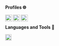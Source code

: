 **Profiles 🌐**

<a href="https://instagram.com/stijn.schuurman/">
  <img align="left" alt="Luducrous's Instagram" width="22px" src="https://cdn.jsdelivr.net/npm/simple-icons@v3/icons/instagram.svg" />
</a>
<a href="https://www.facebook.com/stijn.schuurman.73/">
  <img align="left" alt="Pawan's Facebook" width="22px" src="https://cdn.jsdelivr.net/npm/simple-icons@v3/icons/facebook.svg" />
</a>
<a href="https://github.com/Luducrous">
  <img align="left" alt="Luducrous's Github" width="22px" src="https://cdn.jsdelivr.net/npm/simple-icons@v3/icons/github.svg" />
</a>


</br>

**Languages and Tools 🔨**


<code><img height="20" src="https://cpng.pikpng.com/pngl/s/204-2047555_datei-java-logo-svg-java-logo-svg-clipart.png"></code>

